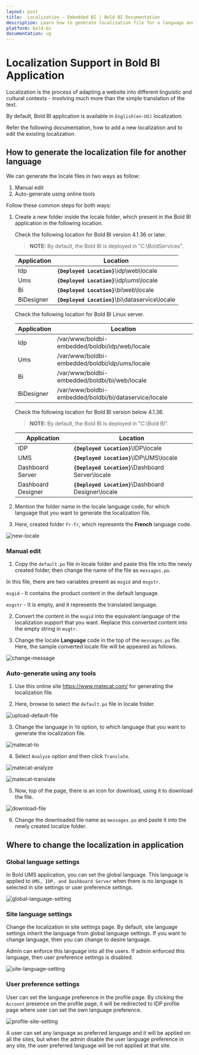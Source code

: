 ```yaml
---
layout: post
title:  Localization – Embedded BI | Bold BI Documentation
description: Learn how to generate localization file for a language and localize Bold BI application deployed in your server.
platform: bold-bi
documentation: ug
---
```


# Localization Support in Bold BI Application

Localization is the process of adapting a website into different linguistic and cultural contexts - involving much more than the simple translation of the text.

By default, Bold BI application is available in `English(en-US)` localization.

Refer the following documentation, how to add a new localization and to edit the existing localization.

## How to generate the localization file for another language

We can generate the locale files in two ways as follow:

1. Manual edit
2. Auto-generate using online tools

Follow these common steps for both ways:

1. Create a new folder inside the locale folder, which present in the Bold BI application in the following location.

    Check the following location for Bold BI version 4.1.36 or later.

    > **NOTE:** By default, the Bold BI is deployed in "C:\BoldServices".

    | Application       	| Location                                                  	|
    |-------------------	|-----------------------------------------------------------	|
    | Idp                	| **`{Deployed Location}`**\idp\web\locale                   	|
    | Ums               	| **`{Deployed Location}`**\idp\ums\locale                  	|
    | Bi                	| **`{Deployed Location}`**\bi\web\locale                    	|
    | BiDesigner          | **`{Deployed Location}`**\bi\dataservice\locale            	|

    Check the following location for Bold BI Linux server.

    | Application       	| Location                                                  	|
    |-------------------	|-----------------------------------------------------------	|
    | Idp                	| /var/www/boldbi-embedded/boldbi/idp/web/locale             	|
    | Ums               	| /var/www/boldbi-embedded/boldbi/idp/ums/locale             	|
    | Bi                	| /var/www/boldbi-embedded/boldbi/bi/web/locale               |
    | BiDesigner          | /var/www/boldbi-embedded/boldbi/bi/dataservice/locale      	|

    Check the following location for Bold BI version below 4.1.36.

    > **NOTE:** By default, the Bold BI is deployed in "C:\Bold BI".

    | Application       	| Location                                                  	|
    |-------------------	|-----------------------------------------------------------	|
    | IDP                	| **`{Deployed Location}`**\IDP\locale                       	|
    | UMS               	| **`{Deployed Location}`**\IDP\UMS\locale                   	|
    | Dashboard Server   	| **`{Deployed Location}`**\Dashboard Server\locale          	|
    | Dashboard Designer  |	**`{Deployed Location}`**\Dashboard Designer\locale         |

2. Mention the folder name in the locale language code, for which language that you want to generate the localization file.

3. Here, created folder `fr-fr`, which represents the **French** language code.

  ![new-locale](/static/assets/embedded/localization/images/new-locale-folder.png)

### Manual edit

1. Copy the `default.po` file in locale folder and paste this file into the newly created folder, then change the name of the file as `messages.po`.

In this file, there are two variables present as `msgid` and `msgstr`.

`msgid`  - It contains the product content in the default language.

`msgstr` - It is empty, and it represents the translated language. 

2. Convert the content in the `msgid` into the equivalent language of the localization support that you want. Replace this converted content into the empty string in `msgtr`. 

3. Change the locale **Language** code in the top of the `messages.po` file.
Here, the sample converted locale file will be appeared as follows.

  ![change-message](/static/assets/embedded/localization/images/change-message.png)

### Auto-generate using any tools

1. Use this online site https://www.matecat.com/ for generating the localization file.

2. Here, browse to select the `default.po` file in locale folder.

  ![upload-default-file](/static/assets/embedded/localization/images/drag-locale-default-file.png)

3. Change the language in `TO` option, to which language that you want to generate the localization file.

  ![matecat-to](/static/assets/embedded/localization/images/matecat-to-option.png)

4. Select `Analyze` option and then click `Translate`.

  ![matecat-analyze](/static/assets/embedded/localization/images/matecat-analyze.png)

  ![matecat-translate](/static/assets/embedded/localization/images/matecat-translate.png)

5. Now, top of the page, there is an icon for download, using it to download the file.

  ![download-file](/static/assets/embedded/localization/images/matecat-download.png)

6. Change the downloaded file name as `messages.po` and paste it into the newly created localize folder.

## Where to change the localization in application

### Global language settings

In Bold UMS application, you can set the global language. This language is applied to `UMS, IDP, and Dashboard Server` when there is no language is selected in site settings or user preference settings.

  ![global-language-setting](/static/assets/embedded/localization/images/global-language-setting.png)

### Site language settings

Change the localization in site settings page. By default, site language settings inherit the language from global language settings. If you want to change language, then you can change to desire language.

Admin can enforce this language into all the users. If admin enforced this language, then user preference settings is disabled.

  ![site-language-setting](/static/assets/embedded/localization/images/site-language-setting.png)

### User preference settings

User can set the language preference in the profile page. By clicking the `Account` presence on the profile page, it will be redirected to IDP profile page where user can set the own language preference.

  ![profile-site-setting](/static/assets/embedded/localization/images/profile-site-setting.png)

A user can set any language as preferred language and it will be applied on all the sites, but when the admin disable the user language preference in any site, the user preferred language will be not applied at that site.